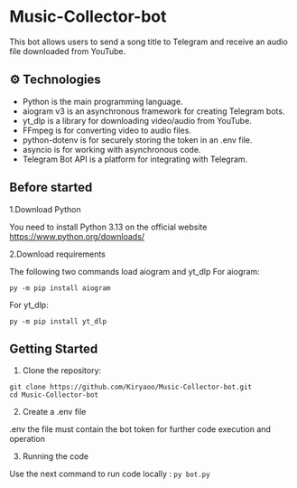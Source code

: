 # Music-Collector-bot

This bot allows users to send a song title to Telegram and receive an audio file downloaded from YouTube.

## ⚙️ Technologies

- Python is the main programming language.
- aiogram v3 is an asynchronous framework for creating Telegram bots.
- yt_dlp is a library for downloading video/audio from YouTube.
- FFmpeg is for converting video to audio files.
- python-dotenv is for securely storing the token in an .env file.
- asyncio is for working with asynchronous code.
- Telegram Bot API is a platform for integrating with Telegram.

## Before started

1.Download Python 

 You need to install Python 3.13 on the official website https://www.python.org/downloads/

2.Download requirements

 The following two commands load aiogram and yt_dlp
 For aiogram:

 ``
 py -m pip install aiogram  
 ``
 
 For yt_dlp:

 ``
 py -m pip install yt_dlp       
 ``

## Getting Started

1. Clone the repository:
   
 ```
 git clone https://github.com/Kiryaoo/Music-Collector-bot.git
 cd Music-Collector-bot
 ```

2. Create a .env file

 .env the file must contain the bot token for further code execution and operation

3. Running the code 
   
 Use the next command to run code locally :
 ``
 py bot.py
 ``

